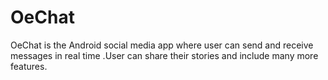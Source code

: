 # OeChat
OeChat is the Android social media app where user can send and receive messages in real time .User can share their stories and include many more features. 

